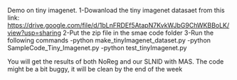 Demo on tiny imagenet.
1-Dowanload the tiny imagenet datasaet from this link: 
https://drive.google.com/file/d/1bLnFRDEf5AtapN7KvkWJbG9ChWKBBoLK/view?usp=sharing 
2-Put the zip file in the smae code folder
3-Run the following commands 
	-python make_tinyImagenet_dataset.py
	-python SampleCode_Tiny_Imagenet.py
	-python test_tinyImagenet.py

You will get the results of both NoReg and our SLNID with MAS.
The code might be a bit buggy, it will be clean by the end of the week 
